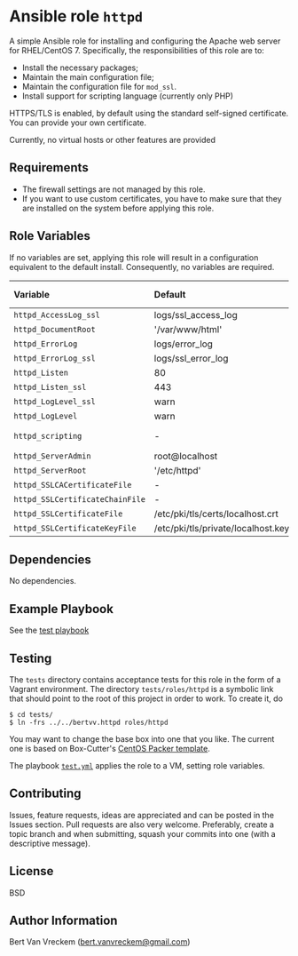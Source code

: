 # Ansible role `httpd`

A simple Ansible role for installing and configuring the Apache web server for RHEL/CentOS 7. Specifically, the responsibilities of this role are to:

- Install the necessary packages;
- Maintain the main configuration file;
- Maintain the configuration file for `mod_ssl`.
- Install support for scripting language (currently only PHP)

HTTPS/TLS is enabled, by default using the standard self-signed certificate. You can provide your own certificate.

Currently, no virtual hosts or other features are provided

## Requirements

- The firewall settings are not managed by this role.
- If you want to use custom certificates, you have to make sure that they are installed on the system before applying this role.

## Role Variables

If no variables are set, applying this role will result in a configuration equivalent to the default install. Consequently, no variables are required.

| Variable                        | Default                            | Comments (type)       |
| :---                            | :---                               | :---                  |
| `httpd_AccessLog_ssl`           | logs/ssl_access_log                |                       |
| `httpd_DocumentRoot`            | '/var/www/html'                    |                       |
| `httpd_ErrorLog`                | logs/error_log                     |                       |
| `httpd_ErrorLog_ssl`            | logs/ssl_error_log                 |                       |
| `httpd_Listen`                  | 80                                 |                       |
| `httpd_Listen_ssl`              | 443                                |                       |
| `httpd_LogLevel_ssl`            | warn                               |                       |
| `httpd_LogLevel`                | warn                               |                       |
| `httpd_scripting`               | -                                  | Allowed values: `php` |
| `httpd_ServerAdmin`             | root@localhost                     |                       |
| `httpd_ServerRoot`              | '/etc/httpd'                       |                       |
| `httpd_SSLCACertificateFile`    | -                                  |                       |
| `httpd_SSLCertificateChainFile` | -                                  |                       |
| `httpd_SSLCertificateFile`      | /etc/pki/tls/certs/localhost.crt   |                       |
| `httpd_SSLCertificateKeyFile`   | /etc/pki/tls/private/localhost.key |                       |

## Dependencies

No dependencies.

## Example Playbook

See the [test playbook](tests/test.yml)

## Testing

The `tests` directory contains acceptance tests for this role in the form of a Vagrant environment. The directory `tests/roles/httpd` is a symbolic link that should point to the root of this project in order to work. To create it, do

```ShellSession
$ cd tests/
$ ln -frs ../../bertvv.httpd roles/httpd
```

You may want to change the base box into one that you like. The current one is based on Box-Cutter's [CentOS Packer template](https://github.com/boxcutter/centos).

The playbook [`test.yml`](tests/test.yml) applies the role to a VM, setting role variables.

## Contributing

Issues, feature requests, ideas are appreciated and can be posted in the Issues section. Pull requests are also very welcome. Preferably, create a topic branch and when submitting, squash your commits into one (with a descriptive message).

## License

BSD

## Author Information

Bert Van Vreckem (bert.vanvreckem@gmail.com)

